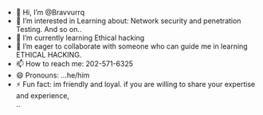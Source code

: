 - 👋 Hi, I’m @Bravvurrq
- 👀 I’m interested in Learning about: Network security and penetration Testing. And so on..
- 🌱 I’m currently learning Ethical hacking 
- 💞️ I’m eager to collaborate with someone who can guide me in learning ETHICAL HACKING.
- 📫 How to reach me: 202-571-6325
- 😄 Pronouns: ...he/him
- ⚡ Fun fact: im friendly and loyal. 
if you are willing to share your expertise and experience,  
..
